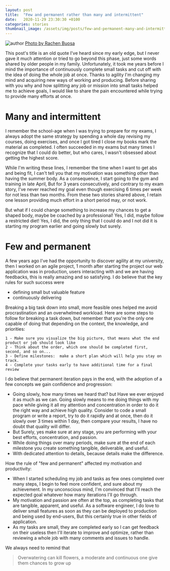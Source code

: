 ```yaml
---
layout: post
title:  "Few and permanent rather than many and intermittent"
date:   2020-11-29 23:30:30 +0100
categories: stories
thumbnail_image: /assets/img/posts/few-and-permanent-many-and-intermittent.jpg
---
```

![author](/assets/img/posts/few-and-permanent-many-and-intermittent.jpg)
[Photo by Rachen Buosa](https://garden.lovetoknow.com/image/224771~handwithseedlings.jpg)

This post's title is an old quote I've heard since my early edge, but I never gave it much attention or tried to go beyond this phase, just some words shared by older people in my family. Unfortunately, it took me years before I mind the importance of continuously complete small tasks and cut off with the idea of doing the whole job at once.
Thanks to agility I'm changing my mind and acquiring new ways of working and producing.
Before sharing with you why and how splitting any job or mission into small  tasks helped me to achieve goals, I would like to share the pain encountered while trying to provide many efforts at once.

# Many and intermittent
I remember the school-age when I was trying to prepare for my exams, I  always adopt the same strategy by spending a whole day revising my courses, doing exercises, and once I got tired I close my books mark the material as completed. I often succeeded in my exams but many times I recognize that I could do better, but who cares, I wasn't obsessed about getting the highest score.

While I'm writing these lines, I remember the time when I want to get abs and being fit, I can't tell you that my motivation was something other than having the summer body. As a consequence, I start going to the gym and training in late April, But for 3 years consecutively, and contrary to my exam story, I've never reached my goal even though exercising 6 times per week for not less than two months.
From these two stories shared above, I retain one lesson providing much effort in a short period may, or not work.
 
But what if I could change something to increase my chances to get a shaped body, maybe be coached by a professional! Yes, I did, maybe follow a restricted diet! Yes, I did, the only thing that I could do and I not did it is starting my program earlier and going slowly but surely.

# Few and permanent
A few years ago I've had the opportunity to discover agility at my university, then I worked on an agile project, 1 month after starting the project our web application was in production, users interacting with and we are having feedbacks, this is really amazing and so satisfying. I do believe that the key rules for such success were
 - defining small but valuable feature
 - continuously delivering

Breaking a big task down into small, more feasible ones helped me avoid procrastination and an overwhelmed workload. Here are some steps to follow for breaking a task down, but remember that you're the only one capable of doing that depending on the context, the knowledge, and priorities:

    1 - Make sure you visualize the big picture, that means what the end product or job should look like
    2 - Think about the order, which one should be completed first, second, and so on...
    3 - Define milestones:  make a short plan which will help you stay on track.
    4 - Complete your tasks early to have additional time for a final review
    
I do believe that permanent iteration pays in the end, with the adoption of a few concepts we gain confidence and progression:

 - Going slowly, how many times we heard that? but Have we ever enjoyed it as much as we can. Going slowly means to me doing things with my pace while giving it all my attention and concentration in order to do it the right way and achieve high quality. Consider to code a small program or write a report, try to do it rapidly and at once, then do it slowly over 3 times within 1 day, then compare your results, I have no doubt that quality will differ.
 - But Surely, yes make sure at any stage, you are performing with your best efforts, concentration, and passion.
 - While doing things over many periods, make sure at the end of each milestone you create something tangible, deliverable, and useful.
 - With dedicated attention to details, because details make the difference.
 
How the rule of "few and permanent" affected my motivation and productivity:
 - When I started scheduling my job and tasks as few ones completed over many steps, I begin to feel more confident, and sure about my achievement. In my unconscious mind, I'm convinced that I'll reach the expected goal whatever how many iterations I'll go through.
 - My motivation and passion are often at the top, as completing tasks that are tangible, apparent, and useful. As a software engineer, I do love to deliver small features as soon as they can be deployed to production and being used by end-users, But this certainly true in other fields of application.
 - As my tasks are small, they are completed early so I can get feedback on their useless then I'll iterate to improve and optimize, rather than reviewing a whole job with many comments and issues to handle.
 
We always need to remind that
 > Overwatering can kill flowers, a moderate and continuous one give them chances to grow up